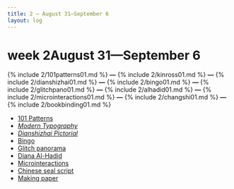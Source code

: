 ```yaml
---
title: 2 — August 31—September 6
layout: log
---
```


# <span id="title">week 2</span><span id="date">August 31—September 6</span>

{% include 2/101patterns01.md %}
**—**
{% include 2/kinross01.md %}
**—**
{% include 2/dianshizhai01.md %}
**—**
{% include 2/bingo01.md %}
**—**
{% include 2/glitchpano01.md %}
**—**
{% include 2/alhadid01.md %}
**—**
{% include 2/microinteractions01.md %}
**—**
{% include 2/changshi01.md %}
**—**
{% include 2/bookbinding01.md %}


<nav>
  <ul>
    <li><a href="#101patterns01">101 Patterns</a></li>
    <li><a href="#kinross01"><i>Modern Typography</i></a></li>
    <li><a href="#dianshizhai01"><i>Dianshizhai Pictorial</i></a></li>
    <li><a href="#bingo01">Bingo</a></li>
    <li><a href="#glitchpano01">Glitch panorama</a></li>
    <li><a href="#alhadid01">Diana Al-Hadid</a></li>
    <li><a href="#microinteractions01">Microinteractions</a></li>
    <li><a href="#changshi01">Chinese seal script</a></li>
    <li><a href="#bookbinding01">Making paper</a></li>
  </ul>
</nav>
